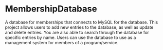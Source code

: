 # MembershipDatabase
A database for memberships that connects to MySQL for the database. This project allows users to add new entries to the database, as well as update and delete entries. You are also able to search through the database for specific entries by name. Users can use the database to use as a management system for members of a program/service.
